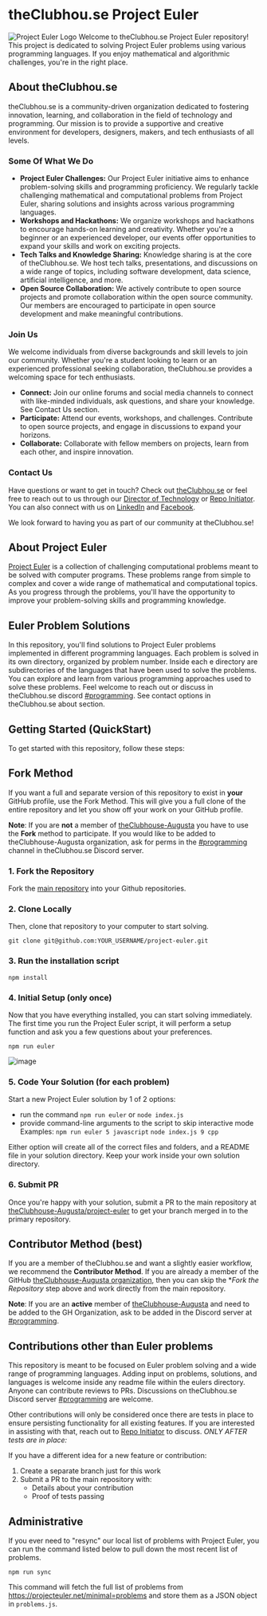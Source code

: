 # theClubhou.se Project Euler
![Project Euler Logo](https://projecteuler.net/themes/logo_default.png)
Welcome to theClubhou.se Project Euler repository! This project is dedicated 
to solving Project Euler problems using various programming languages. If you 
enjoy mathematical and algorithmic challenges, you're in the right place.

## About theClubhou.se
theClubhou.se is a community-driven organization dedicated to fostering 
innovation, learning, and collaboration in the field of technology and 
programming. Our mission is to provide a supportive and creative environment 
for developers, designers, makers, and tech enthusiasts of all levels.

### Some Of What We Do
- **Project Euler Challenges:** Our Project Euler initiative aims to enhance 
problem-solving skills and programming proficiency. We regularly tackle 
challenging mathematical and computational problems from Project Euler, 
sharing solutions and insights across various programming languages.
- **Workshops and Hackathons:** We organize workshops and hackathons to 
encourage hands-on learning and creativity. Whether you're a beginner or an 
experienced developer, our events offer opportunities to expand your skills 
and work on exciting projects.
- **Tech Talks and Knowledge Sharing:** Knowledge sharing is at the core of 
theClubhou.se. We host tech talks, presentations, and discussions on a wide 
range of topics, including software development, data science, artificial 
intelligence, and more.
- **Open Source Collaboration:** We actively contribute to open source 
projects and promote collaboration within the open source community. Our 
members are encouraged to participate in open source development and make 
meaningful contributions.

### Join Us
We welcome individuals from diverse backgrounds and skill levels to join 
our community. Whether you're a student looking to learn or an experienced 
professional seeking collaboration, theClubhou.se provides a welcoming space 
for tech enthusiasts.
- **Connect:** Join our online forums and social media channels to connect 
with like-minded individuals, ask questions, and share your knowledge. See 
Contact Us section.
- **Participate:** Attend our events, workshops, and challenges. Contribute to 
open source projects, and engage in discussions to expand your horizons.
- **Collaborate:** Collaborate with fellow members on projects, learn from each 
other, and inspire innovation.

### Contact Us
Have questions or want to get in touch? Check out 
[theClubhou.se](https://theClubhou.se) or feel free to reach out to us through
our [Director of Technology](https://github.com/blister) or 
[Repo Initiator](https://github.com/asterihoku). You can also connect
with us on [LinkedIn](https://www.linkedin.com/company/theclubhou-se/) 
and [Facebook](https://www.facebook.com/theClubhouseAugusta).

We look forward to having you as part of our community at theClubhou.se! 

## About Project Euler
[Project Euler](https://projecteuler.net/) is a collection of challenging 
computational problems meant to be solved with computer programs. These 
problems range from simple to complex and cover a wide range of mathematical 
and computational topics. As you progress through the problems, you'll have 
the opportunity to improve your problem-solving skills and programming 
knowledge.

## Euler Problem Solutions
In this repository, you'll find solutions to Project Euler problems 
implemented in different programming languages. Each problem is solved in its 
own directory, organized by problem number. Inside each e directory are 
subdirectories of the languages that have been used to solve the 
problems. You can explore and learn from various programming approaches used to 
solve these problems. Feel welcome to reach out or discuss in theClubhou.se discord
[#programming](https://discord.com/channels/1088482651742146750/1090640789287219241). See contact options in theClubhou.se about section.

## Getting Started (QuickStart)
To get started with this repository, follow these steps:

## Fork Method 
If you want a full and separate version of this repository to exist in
**your** GitHub profile, use the Fork Method. This will give you a full
clone of the entire repository and let you show off your work on your
GitHub profile.

**Note**: If you are **not** a member of [theClubhouse-Augusta](https://github.com/theClubhouse-Augusta)
you have to use the **Fork** method to participate. If you would like to
be added to theClubhouse-Augusta organization, ask for perms in the 
[#programming](https://discord.com/channels/1088482651742146750/1090640789287219241) channel in theClubhou.se Discord
server.

### 1. Fork the Repository
Fork the [main repository](https://github.com/theClubhouse-Augusta/project-euler) into
your Github repositories.

### 2. Clone Locally
Then, clone that repository to your computer to start solving.
 ```console
git clone git@github.com:YOUR_USERNAME/project-euler.git
```

### 3. Run the installation script
```console
npm install 
```

### 4. Initial Setup (only once)
Now that you have everything installed, you can start solving immediately.
The first time you run the Project Euler script, it will perform a setup
function and ask you a few questions about your preferences.
```console
npm run euler
```
![image](https://github.com/theClubhouse-Augusta/project-euler/assets/124588/7a06281b-69f2-424d-8945-138259145f8f)

### 5. Code Your Solution (for each problem)
Start a new Project Euler solution by 1 of 2 options:

   * run the command `npm run euler` or `node index.js`
   * provide command-line arguments to the script to skip interactive mode  
       Examples: `npm run euler 5 javascript` `node index.js 9 cpp`

Either option will create all of the correct files and
folders, and a README file in your solution directory. Keep your
work inside your own solution directory.

### 6. Submit PR
Once you're happy with your solution, submit a PR to the main repository
at [theClubhouse-Augusta/project-euler](https://github.com/theClubhouse-Augusta/project-euler) to get your branch
merged in to the primary repository. 

## Contributor Method (best)
If you are a member of theClubhou.se and want a slightly easier workflow,
we recommend the **Contributor Method**. If you are already a member of the
GitHub [theClubhouse-Augusta organization](https://github.com/theClubhouse-Augusta/members), then you can 
skip the **Fork the Repository* step above and work directly from the main
repository.

**Note**: If you are an **active** member of [theClubhouse-Augusta](https://theclubhou.se) and
need to be added to the GH Organization, ask to be added in the Discord server at
[#programming](https://discord.com/channels/1088482651742146750/1090640789287219241).

## Contributions other than Euler problems
This repository is meant to be focused on Euler problem solving and a wide range of 
programming languages. Adding input on problems, solutions, and languages is welcome 
inside any readme file within the eulers directory. Anyone can contribute reviews to PRs.
Discussions on theClubhou.se Discord server [#programming](https://discord.com/channels/1088482651742146750/1090640789287219241) are welcome.

Other contributions will only be considered once there are tests in place to ensure
persisting functionality for all existing features. If you are interested in assisting
with that, reach out to [Repo Initiator](https://github.com/asterihoku) to discuss. *ONLY AFTER tests are in place:*

If you have a different idea for a new feature or contribution:
1. Create a separate branch just for this work
2. Submit a PR to the main repository with:
   * Details about your contribution
   * Proof of tests passing

## Administrative
If you ever need to "resync" our local list of problems with Project Euler,
you can run the command listed below to pull down the most recent list of 
problems.
```console
npm run sync
```
This command will fetch the full list of problems from 
https://projecteuler.net/minimal=problems and store them as a JSON object in
`problems.js`.
